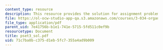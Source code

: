 ```yaml
---
content_type: resource
description: This resource provides the solution for assignment problem set 3.
file: https://ol-ocw-studio-app-qa.s3.amazonaws.com/courses/3-034-organic-biomaterials-chemistry-fall-2005/71c7ba8bc375d1eb5fc7355a4ad9b009_pset3_sol.pdf
file_type: application/pdf
parent_uid: 7e41756b-b1e1-741e-5715-5fd511c0ef9b
resourcetype: Document
title: pset3_sol.pdf
uid: 71c7ba8b-c375-d1eb-5fc7-355a4ad9b009
---
```

